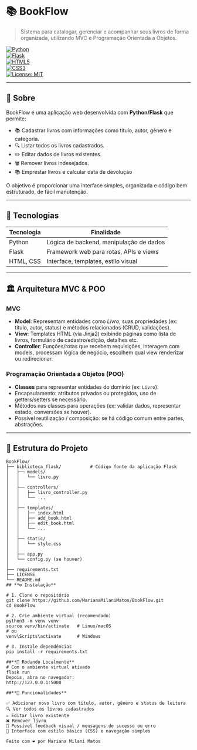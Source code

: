 # 📚 BookFlow

> Sistema para catalogar, gerenciar e acompanhar seus livros de forma organizada, utilizando MVC e Programação Orientada a Objetos.

[![Python](https://img.shields.io/badge/python-3.x-blue)](https://www.python.org/)  
[![Flask](https://img.shields.io/badge/flask-microframework-brightgreen)](https://flask.palletsprojects.com/)  
[![HTML5](https://img.shields.io/badge/html5-orange)](https://developer.mozilla.org/pt-BR/docs/Web/HTML)  
[![CSS3](https://img.shields.io/badge/css3-blue)](https://developer.mozilla.org/pt-BR/docs/Web/CSS)  
[![License: MIT](https://img.shields.io/badge/license-MIT-green)](LICENSE)

---

## 🎯 Sobre

BookFlow é uma aplicação web desenvolvida com **Python/Flask** que permite:

- 📚 Cadastrar livros com informações como título, autor, gênero e categoria.  
- 🔍 Listar todos os livros cadastrados.  
- ✏️ Editar dados de livros existentes.  
- 🗑 Remover livros indesejados.  
- 📚 Emprestar livros e calcular data de devolução

O objetivo é proporcionar uma interface simples, organizada e código bem estruturado, de fácil manutenção.

---

## 🧰 Tecnologias

| Tecnologia        | Finalidade                                 |
|-------------------|---------------------------------------------|
| Python            | Lógica de backend, manipulação de dados     |
| Flask             | Framework web para rotas, APIs e views      |
| HTML, CSS         | Interface, templates, estilo visual         |

---

## 🏛 Arquitetura MVC & POO

### MVC

- **Model**: Representam entidades como *Livro*, suas propriedades (ex: título, autor, status) e métodos relacionados (CRUD, validações).  
- **View**: Templates HTML (via Jinja2) exibindo páginas como lista de livros, formulário de cadastro/edição, detalhes etc.  
- **Controller**: Funções/rotas que recebem requisições, interagem com models, processam lógica de negócio, escolhem qual view renderizar ou redirecionar.

### Programação Orientada a Objetos (POO)

- **Classes** para representar entidades do domínio (ex: `Livro`).  
- Encapsulamento: atributos privados ou protegidos, uso de getters/setters se necessário.  
- Métodos nas classes para operações (ex: validar dados, representar estado, conversões se houver).  
- Possível reutilização / composição: se há código comum entre partes, abstrações.

---

## 📂 Estrutura do Projeto

```text
BookFlow/
├── biblioteca_flask/           # Código fonte da aplicação Flask
│   ├── models/                
│   │   └── livro.py           
│   │
│   ├── controllers/            
│   │   ├── livro_controller.py 
│   │   └── ...                 
│   │
│   ├── templates/              
│   │   ├── index.html          
│   │   ├── add_book.html       
│   │   ├── edit_book.html      
│   │   └── ...                  
│   │
│   ├── static/                 
│   │   └── style.css         
│   │
│   ├── app.py                  
│   └── config.py (se houver)     
│
├── requirements.txt            
├── LICENSE                     
└── README.md
## **⚙️ Instalação**

# 1. Clone o repositório
git clone https://github.com/MarianaMilaniMatos/BookFlow.git
cd BookFlow

# 2. Crie ambiente virtual (recomendado)
python3 -m venv venv
source venv/bin/activate   # Linux/macOS
# ou
venv\Scripts\activate      # Windows

# 3. Instale dependências
pip install -r requirements.txt

##**🚀 Rodando Localmente**     
# Com o ambiente virtual ativado
flask run
Depois, abra no navegador:
http://127.0.0.1:5000

##**📖 Funcionalidades**  

✅ Adicionar novo livro com título, autor, gênero e status de leitura
🔍 Ver todos os livros cadastrados
✏️ Editar livro existente
❌ Remover livro
💬 Possível feedback visual / mensagens de sucesso ou erro
🎨 Interface com estilo básico (CSS) e navegação simples

Feito com ❤️ por Mariana Milani Matos
